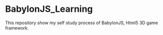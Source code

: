 # BabylonJS_Learning
This repository show my self study process of BabylonJS, Html5 3D game framework.  
